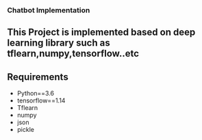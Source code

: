 ### Chatbot Implementation
## This Project is implemented based on deep learning library such as tflearn,numpy,tensorflow..etc


## Requirements
- Python==3.6
- tensorflow==1.14
- Tflearn
- numpy
- json
- pickle
